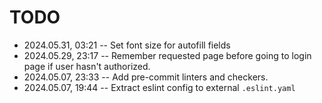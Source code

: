 <!--
@since 2024.05.07, 19:34
@changed 2024.05.31, 03:21
-->

# TODO

- 2024.05.31, 03:21 -- Set font size for autofill fields
- 2024.05.29, 23:17 -- Remember requested page before going to login page if user hasn't authorized.
- 2024.05.07, 23:33 -- Add pre-commit linters and checkers.
- 2024.05.07, 19:44 -- Extract eslint config to external `.eslint.yaml`
